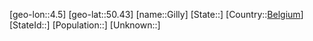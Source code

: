 ﻿---
location: [50.43,4.5]
type: City
tags:
- geo/City


SpocWebEntityId: 30458
isDeleted: false
confidential: public

---
[geo-lon::4.5]
[geo-lat::50.43]
[name::Gilly]
[State::]
[Country::[Belgium](geo/Continent/Europe/Belgium.md)]
[StateId::]
[Population::]
[Unknown::]

